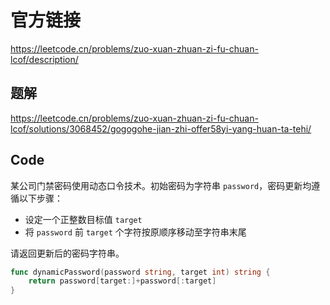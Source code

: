 # 官方链接

https://leetcode.cn/problems/zuo-xuan-zhuan-zi-fu-chuan-lcof/description/

## 题解

https://leetcode.cn/problems/zuo-xuan-zhuan-zi-fu-chuan-lcof/solutions/3068452/gogogohe-jian-zhi-offer58yi-yang-huan-ta-tehi/

## Code

某公司门禁密码使用动态口令技术。初始密码为字符串 `password`，密码更新均遵循以下步骤：

-   设定一个正整数目标值 `target`
-   将 `password` 前 `target` 个字符按原顺序移动至字符串末尾

请返回更新后的密码字符串。

```go
func dynamicPassword(password string, target int) string {
    return password[target:]+password[:target]
}
```

